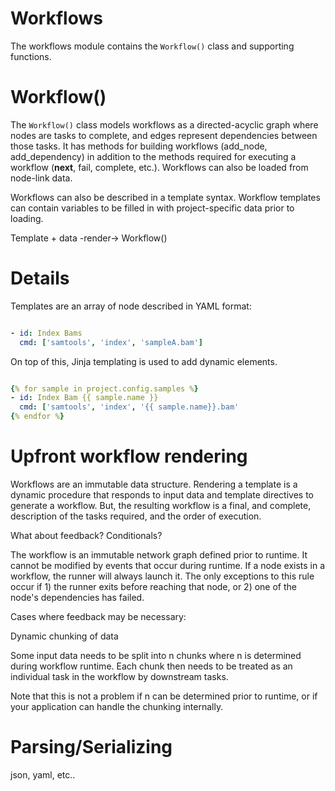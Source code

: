 # Workflows

The workflows module contains the `Workflow()` class and supporting functions.

# Workflow()

The `Workflow()` class models workflows as a directed-acyclic graph where nodes
are tasks to complete, and edges represent dependencies between those tasks. It
has methods for building workflows (add_node, add_dependency) in addition to
the methods required for executing a workflow (__next__, fail,
complete, etc.). Workflows can also be loaded from node-link data.


Workflows can also be described in a template syntax. Workflow templates can
contain variables to be filled in with project-specific data prior to loading.

Template + data -render-> Workflow()

# Details

Templates are an array of node described in YAML format:

```yaml

- id: Index Bams
  cmd: ['samtools', 'index', 'sampleA.bam']

```

On top of this, Jinja templating is used to add dynamic elements.

```yaml

{% for sample in project.config.samples %}
- id: Index Bam {{ sample.name }}
  cmd: ['samtools', 'index', '{{ sample.name}}.bam'
{% endfor %}

```


# Upfront workflow rendering

Workflows are an immutable data structure. Rendering a template is a dynamic
procedure that responds to input data and template directives to generate a
workflow. But, the resulting workflow is a final, and complete, description of
the tasks required, and the order of execution.


What about feedback? Conditionals?

The workflow is an immutable network graph defined prior to runtime.
It cannot be modified by events that occur during runtime. If a node exists
in a workflow, the runner will always launch it. The only exceptions to this
rule occur if 1) the runner exits before reaching that node, or 2) one of the
node's dependencies has failed.

Cases where feedback may be necessary:

Dynamic chunking of data

Some input data needs to be split into n chunks where n is determined
during workflow runtime. Each chunk then needs to be treated as an
individual task in the workflow by downstream tasks.

Note that this is not a problem if n can be determined prior to runtime,
or if your application can handle the chunking internally.


# Parsing/Serializing

json, yaml, etc..
